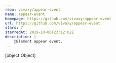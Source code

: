 ```yaml
---
repo: vivaxy/appear-event
name: appear-event
homepage: https://github.com/vivaxy/appear-event
url: https://github.com/vivaxy/appear-event
stars: 7
starredAt: 2019-10-06T23:12:02Z
description: |-
    👀Element appear event.
---
```


[object Object]

